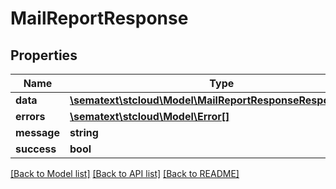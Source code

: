 # MailReportResponse

## Properties

| Name        | Type                                                                                              | Description | Notes      |
| ----------- | ------------------------------------------------------------------------------------------------- | ----------- | ---------- |
| **data**    | [**\sematext\stcloud\Model\MailReportResponseResponseEntry**](MailReportResponseResponseEntry.md) |             | [optional] |
| **errors**  | [**\sematext\stcloud\Model\Error[]**](Error.md)                                                   |             | [optional] |
| **message** | **string**                                                                                        |             | [optional] |
| **success** | **bool**                                                                                          |             | [optional] |

[[Back to Model list]](../../README.md#documentation-for-models) [[Back to API list]](../../README.md#documentation-for-api-endpoints) [[Back to README]](../../README.md)
